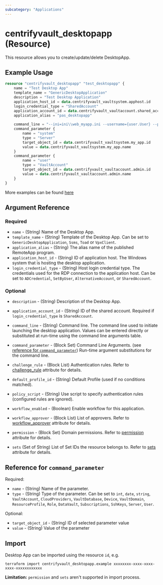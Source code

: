 ```yaml
---
subcategory: "Applications"
---
```


# centrifyvault_desktopapp (Resource)

This resource allows you to create/update/delete DesktopApp.

## Example Usage

```terraform
resource "centrifyvault_desktopapp" "test_desktopapp" {
    name = "Test Desktop App"
    template_name = "GenericDesktopApplication"
    description = "Test Desktop Application"
    application_host_id = data.centrifyvault_vaultsystem.apphost.id
    login_credential_type = "SharedAccount"
    application_account_id = data.centrifyvault_vaultaccount.shared_account.id
    application_alias = "pas_desktopapp"
    
    command_line = "--ini=ini\\web_myapp.ini --username={user.User} --password={user.Password}"
    command_parameter {
        name = "system"
        type = "Server"
        target_object_id = data.centrifyvault_vaultsystem.my_app.id
        value = data.centrifyvault_vaultsystem.my_app.name
    }
    command_parameter {
        name = "user"
        type = "VaultAccount"
        target_object_id = data.centrifyvault_vaultaccount.admin.id
        value = data.centrifyvault_vaultaccount.admin.name
    }
}
```

More examples can be found [here](https://github.com/marcozj/terraform-provider-centrifyvault/tree/main/examples/centrifyvault_desktopapp)

## Argument Reference

### Required

- `name` - (String) Name of the Desktop App.
- `template_name` - (String) Template of the Desktop App. Can be set to `GenericDesktopApplication`, `Ssms`, `Toad` or `VpxClient`.
- `application_alias` - (String) The alias name of the published RemoteApp program.
- `application_host_id` - (String) ID of application host. The Windows system that is hosting the desktop application.
- `login_credential_type` - (String) Host login credential type. The credentials used for the RDP connection to the application host. Can be set to `ADCredential`, `SetByUser`, `AlternativeAccount`, or `SharedAccount`.

### Optional

- `description` - (String) Description of the Desktop App.
- `application_account_id` - (String) ID of the shared account. Required if `login_credential_type` is `SharedAccount`.
- `command_line` - (String) Command line. The command line used to initiate launching the desktop application. Values can be entered directly or substituted at run-time using the command line arguments table.
- `command_parameter` - (Block Set) Command Line Arguments. (see [reference for `command_parameter`](#reference-for-command_parameter)) Run-time argument substitutions for the command line.

- `challenge_rule` - (Block List) Authentication rules. Refer to [challenge_rule](./attribute_challengerule.md) attribute for details.
- `default_profile_id` - (String) Default Profile (used if no conditions matched).
- `policy_script` - (String) Use script to specify authentication rules (configured rules are ignored).
- `workflow_enabled` - (Boolean) Enable workflow for this application.
- `workflow_approver` - (Block List) List of approvers. Refer to [workflow_approver](./attribute_workflow_approver.md) attribute for details.
- `permission` - (Block Set) Domain permissions. Refer to [permission](./attribute_permission.md) attribute for details.
- `sets` (Set of String) List of Set IDs the resource belongs to. Refer to [sets](./attribute_sets.md) attribute for details.

## Reference for `command_parameter`

Required:

- `name` - (String) Name of the parameter.
- `type` - (String) Type of the parameter. Can be set to `int`, `date`, `string`, `VaultAccount`, `CloudProviders`, `VaultDatabase`, `Device`, `VaultDomain`, `ResourceProfile`, `Role`, `DataVault`, `Subscriptions`, `SshKeys`, `Server`, `User`.

Optional:

- `target_object_id` - (String) ID of selected parameter value
- `value` - (String) Value of the parameter

## Import

Desktop App can be imported using the resource `id`, e.g.

```shell
terraform import centrifyvault_desktopapp.example xxxxxxxx-xxxx-xxxx-xxxx-xxxxxxxxxxxx
```

**Limitation:** `permission` and `sets` aren't supported in import process.

